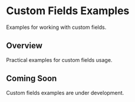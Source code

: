 # Custom Fields Examples

Examples for working with custom fields.

## Overview

Practical examples for custom fields usage.

## Coming Soon

Custom fields examples are under development.
